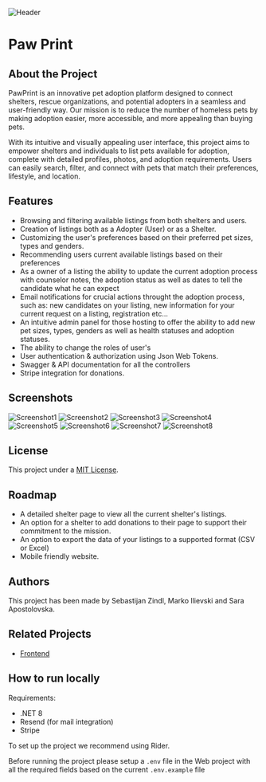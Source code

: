 ![Header](.github/header.png)

# Paw Print


## About the Project
PawPrint is an innovative pet adoption platform designed to connect shelters, rescue organizations, 
and potential adopters in a seamless and user-friendly way. 
Our mission is to reduce the number of homeless pets by making adoption easier, more accessible, 
and more appealing than buying pets.

With its intuitive and visually appealing user interface, 
this project aims to empower shelters and individuals to list pets available for adoption, 
complete with detailed profiles, photos, and adoption requirements. Users can easily search, 
filter, and connect with pets that match their preferences, lifestyle, and location.

## Features
- Browsing and filtering available listings from both shelters and users.
- Creation of listings both as a Adopter (User) or as a Shelter.
- Customizing the user's preferences based on their preferred pet sizes, types and genders.
- Recommending users current available listings based on their preferences
- As a owner of a listing the ability to update the current adoption process with counselor notes, the adoption status as well as dates to tell the candidate what he can expect
- Email notifications for crucial actions throught the adoption process, such as: new candidates on your listing, new information for your current request on a listing, registration etc... 
- An intuitive admin panel for those hosting to offer the ability to add new pet sizes, types, genders as well as health statuses and adoption statuses.
- The ability to change the roles of user's
- User authentication & authorization using Json Web Tokens.
- Swagger & API documentation for all the controllers
- Stripe integration for donations.
## Screenshots
![Screenshot1](./.github/screenshot-1.png)
![Screenshot2](./.github/screenshot-2.png)
![Screenshot3](./.github/screenshot-3.png)
![Screenshot4](./.github/screenshot-4.jpeg)
![Screenshot5](./.github/screenshot-5.png)
![Screenshot6](./.github/screenshot-6.png)
![Screenshot7](./.github/screenshot-7.png)
![Screenshot8](./.github/screenshot-8.png)

## License

This project under a [MIT License](LICENSE).

## Roadmap
- A detailed shelter page to view all the current shelter's listings. 
- An option for a shelter to add donations to their page to support their commitment to the mission. 
- An option to export the data of your listings to a supported format (CSV or Excel)
- Mobile friendly website.

## Authors

This project has been made by Sebastijan Zindl, Marko Ilievski and Sara Apostolovska. 

## Related Projects
- [Frontend](https://github.com/m1thrandir225/pawprint-frontend)

## How to run locally
Requirements:
 - .NET 8
 - Resend (for mail integration)
 - Stripe 

To set up the project we recommend using Rider.

Before running the project please setup a `.env` file in the Web project with all the required fields based on the current
`.env.example` file 